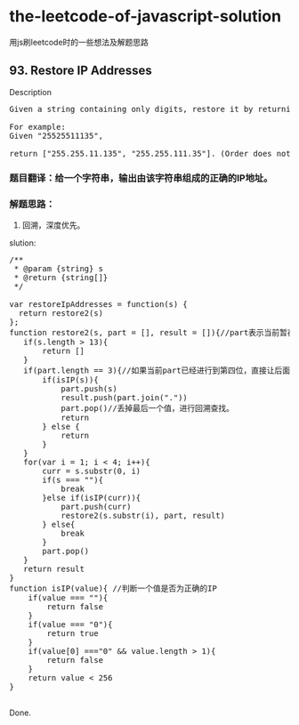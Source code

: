 


# the-leetcode-of-javascript-solution
用js刷leetcode时的一些想法及解题思路

## 93. Restore IP Addresses
Description
<pre>
Given a string containing only digits, restore it by returning all possible valid IP address combinations.

For example:
Given "25525511135",

return ["255.255.11.135", "255.255.111.35"]. (Order does not matter)
</pre>

### 题目翻译：给一个字符串，输出由该字符串组成的正确的IP地址。
### 解题思路：
1. 回溯，深度优先。

slution:
<pre>
/**
 * @param {string} s
 * @return {string[]}
 */
 
var restoreIpAddresses = function(s) {
  return restore2(s)  
};
function restore2(s, part = [], result = []){//part表示当前暂存的IP
   if(s.length > 13){
       return []
   } 
   if(part.length == 3){//如果当前part已经进行到第四位，直接让后面的所有字符串进行判断是否为正确的IP地址，然后输出到结果数组或者break
       if(isIP(s)){
           part.push(s)
           result.push(part.join("."))
           part.pop()//丢掉最后一个值，进行回溯查找。
           return 
       } else {
           return 
       }
   }
   for(var i = 1; i < 4; i++){
       curr = s.substr(0, i)
       if(s === ""){
           break
       }else if(isIP(curr)){
           part.push(curr)
           restore2(s.substr(i), part, result)
       } else{
           break
       }
       part.pop()
   }
   return result
}
function isIP(value){ //判断一个值是否为正确的IP
    if(value === ""){
        return false
    }
    if(value === "0"){
        return true
    }
    if(value[0] ==="0" && value.length > 1){
        return false
    }
    return value < 256
}

</pre>
Done.
